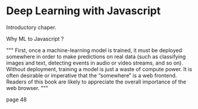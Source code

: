 # Deep Learning with Javascript

Introductory chaper.

Why ML to Javascript ?

"""
First, once a machine-learning model is trained, it must be deployed somewhere in
order to make predictions on real data (such as classifying images and text, detecting
events in audio or video streams, and so on). Without deployment, training a model is
just a waste of compute power. It is often desirable or imperative that the “somewhere”
is a web frontend. Readers of this book are likely to appreciate the overall importance
of the web browser.
"""

page 48